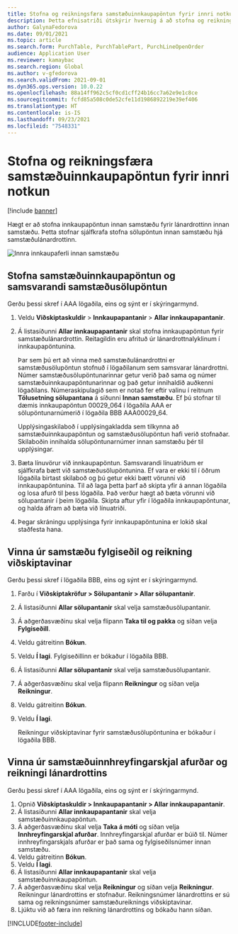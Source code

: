 ```yaml
---
title: Stofna og reikningsfæra samstæðuinnkaupapöntun fyrir innri notkun
description: Þetta efnisatriði útskýrir hvernig á að stofna og reikningsfæra samstæðuinnkaupapöntun fyrir innri notkun
author: GalynaFedorova
ms.date: 09/01/2021
ms.topic: article
ms.search.form: PurchTable, PurchTablePart, PurchLineOpenOrder
audience: Application User
ms.reviewer: kamaybac
ms.search.region: Global
ms.author: v-gfedorova
ms.search.validFrom: 2021-09-01
ms.dyn365.ops.version: 10.0.22
ms.openlocfilehash: 88a14ff962c5cf0cd1cff24b16cc7a62e9e1c8ce
ms.sourcegitcommit: fcfd85a508c0de52cfe11d1986892219e39ef406
ms.translationtype: HT
ms.contentlocale: is-IS
ms.lasthandoff: 09/23/2021
ms.locfileid: "7548331"
---
```

# <a name="create-and-invoice-an-intercompany-purchase-order-for-internal-use"></a>Stofna og reikningsfæra samstæðuinnkaupapöntun fyrir innri notkun

[!include [banner](../../includes/banner.md)]

Hægt er að stofna innkaupapöntun innan samstæðu fyrir lánardrottinn innan samstæðu. Þetta stofnar sjálfkrafa stofna sölupöntun innan samstæðu hjá samstæðulánardrottinn.

![Innra innkaupaferli innan samstæðu](media/intercompanypurchaseprocess.png)

## <a name="create-an-intercompany-purchase-order-and-a-corresponding-intercompany-sales-order"></a>Stofna samstæðuinnkaupapöntun og samsvarandi samstæðusölupöntun

Gerðu þessi skref í AAA lögaðila, eins og sýnt er í skýringarmynd.

1. Veldu **Viðskiptaskuldir** \> **Innkaupapantanir** \> **Allar innkaupapantanir**.
1. Á listasíðunni **Allar innkaupapantanir** skal stofna innkaupapöntun fyrir samstæðulánardrottin. Reitagildin eru afrituð úr lánardrottnalyklinum í innkaupapöntunina.

    Þar sem þú ert að vinna með samstæðulánardrottni er samstæðusölupöntun stofnuð í lögaðilanum sem samsvarar lánardrottni. Númer samstæðusölupöntunarinnar getur verið það sama og númer samstæðuinnkaupapöntunarinnar og það getur innihaldið auðkenni lögaðilans. Númeraskipulagið sem er notað fer eftir valinu í reitnum **Tölusetning sölupantana** á síðunni **Innan samstæðu**. Ef þú stofnar til dæmis innkaupapöntun 00029\_064 í lögaðila AAA er sölupöntunarnúmerið í lögaðila BBB AAA00029\_64.

    Upplýsingaskilaboð í upplýsingakladda sem tilkynna að samstæðuinnkaupapöntun og samstæðusölupöntun hafi verið stofnaðar. Skilaboðin innihalda sölupöntunarnúmer innan samstæðu þér til upplýsingar.

1. Bæta línuvörur við innkaupapöntun. Samsvarandi línuatriðum er sjálfkrafa bætt við samstæðusölupöntunina. Ef vara er ekki til í öðrum lögaðila birtast skilaboð og þú getur ekki bætt vörunni við innkaupapöntunina. Til að laga þetta þarf að skipta yfir á annan lögaðila og losa afurð til þess lögaðila. Það verður hægt að bæta vörunni við sölupantanir í þeim lögaðila. Skipta aftur yfir í lögaðila innkaupapöntunar, og halda áfram að bæta við línuatriði.
1. Þegar skráningu upplýsinga fyrir innkaupapöntunina er lokið skal staðfesta hana.

## <a name="process-the-intercompany-packing-slip-and-customer-invoice"></a>Vinna úr samstæðu fylgiseðil og reikning viðskiptavinar

Gerðu þessi skref í lögaðila BBB, eins og sýnt er í skýringarmynd.

1. Farðu í **Viðskiptakröfur \> Sölupantanir \> Allar sölupantanir**.
1. Á listasíðunni **Allar sölupantanir** skal velja samstæðusölupantanir.
1. Á aðgerðasvæðinu skal velja flipann **Taka til og pakka** og síðan velja **Fylgiseðill**.
1. Veldu gátreitinn **Bókun**.
1. Veldu **Í lagi**. Fylgiseðillinn er bókaður í lögaðila BBB.
1. Á listasíðunni **Allar sölupantanir** skal velja samstæðusölupantanir.
1. Á aðgerðasvæðinu skal velja flipann **Reikningur** og síðan velja **Reikningur**.
1. Veldu gátreitinn **Bókun**.
1. Veldu **Í lagi**.

    Reikningur viðskiptavinar fyrir samstæðusölupöntunina er bókaður í lögaðila BBB.

## <a name="process-the-intercompany-product-receipt-and-vendor-invoice"></a>Vinna úr samstæðuinnhreyfingarskjal afurðar og reikningi lánardrottins

Gerðu þessi skref í AAA lögaðila, eins og sýnt er í skýringarmynd.

1. Opnið **Viðskiptaskuldir \> Innkaupapantanir \> Allar innkaupapantanir**.
1. Á listasíðunni **Allar innkaupapantanir** skal velja samstæðuinnkaupapöntun.
1. Á aðgerðasvæðinu skal velja **Taka á móti** og síðan velja **Innhreyfingarskjal afurðar**. Innhreyfingarskjal afurðar er búið til. Númer innhreyfingarskjals afurðar er það sama og fylgiseðilsnúmer innan samstæðu.
1. Veldu gátreitinn **Bókun**.
1. Veldu **Í lagi**.
1. Á listasíðunni **Allar innkaupapantanir** skal velja samstæðuinnkaupapöntun.
1. Á aðgerðasvæðinu skal velja **Reikningur** og síðan velja **Reikningur**. Reikningur lánardrottins er stofnaður. Reikningsnúmer lánardrottins er sú sama og reikningsnúmer samstæðureiknings viðskiptavinar.
1. Ljúktu við að færa inn reikning lánardrottins og bókaðu hann síðan.

[!INCLUDE[footer-include](../../includes/footer-banner.md)]

